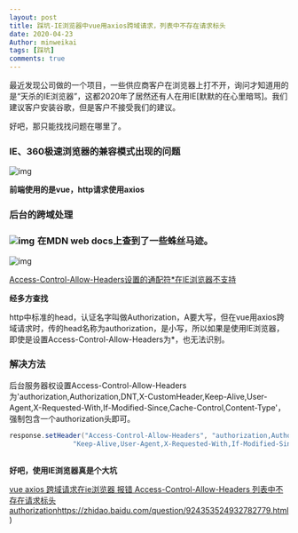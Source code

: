 ```yaml
---
layout: post
title: 踩坑-IE浏览器中vue用axios跨域请求，列表中不存在请求标头
date: 2020-04-23
Author: minweikai
tags: [踩坑]
comments: true
---
```


最近发现公司做的一个项目，一些供应商客户在浏览器上打不开，询问才知道用的是“天杀的IE浏览器”，这都2020年了居然还有人在用IE[默默的在心里暗骂]。我们建议客户安装谷歌，但是客户不接受我们的建议。

好吧，那只能找找问题在哪里了。

### IE、360极速浏览器的兼容模式出现的问题

![img](https://img-blog.csdnimg.cn/2020042310403035.png)![点击并拖拽以移动](data:image/gif;base64,R0lGODlhAQABAPABAP///wAAACH5BAEKAAAALAAAAAABAAEAAAICRAEAOw==)

**前端使用的是vue，http请求使用axios**

### 后台的跨域处理

### ![img](https://img-blog.csdnimg.cn/20200423104550849.png?x-oss-process=image/watermark,type_ZmFuZ3poZW5naGVpdGk,shadow_10,text_aHR0cHM6Ly9ibG9nLmNzZG4ubmV0L3dlaXhpbl80MTE4Nzg3Ng==,size_16,color_FFFFFF,t_70)![点击并拖拽以移动](data:image/gif;base64,R0lGODlhAQABAPABAP///wAAACH5BAEKAAAALAAAAAABAAEAAAICRAEAOw==) 在MDN web docs上查到了一些蛛丝马迹。

![img](https://img-blog.csdnimg.cn/20200423105313617.png?x-oss-process=image/watermark,type_ZmFuZ3poZW5naGVpdGk,shadow_10,text_aHR0cHM6Ly9ibG9nLmNzZG4ubmV0L3dlaXhpbl80MTE4Nzg3Ng==,size_16,color_FFFFFF,t_70)![点击并拖拽以移动](data:image/gif;base64,R0lGODlhAQABAPABAP///wAAACH5BAEKAAAALAAAAAABAAEAAAICRAEAOw==)

[Access-Control-Allow-Headers设置的通配符*在IE浏览器不支持](https://developer.mozilla.org/en-US/docs/Web/HTTP/Headers/Access-Control-Allow-Headers)

**经多方查找**

http中标准的head，认证名字叫做Authorization，A要大写，但在vue用axios跨域请求时，传的head名称为authorization，是小写，所以如果是使用IE浏览器，即使是设置Access-Control-Allow-Headers为*，也无法识别。

### **解决方法**

后台服务器权设置Access-Control-Allow-Headers为'authorization,Authorization,DNT,X-CustomHeader,Keep-Alive,User-Agent,X-Requested-With,If-Modified-Since,Cache-Control,Content-Type'，强制包含一个authorization头即可。

```java
response.setHeader("Access-Control-Allow-Headers", "authorization,Authorization,DNT,X-CustomHeader," +
				"Keep-Alive,User-Agent,X-Requested-With,If-Modified-Since,Cache-Control,Content-Type");
```

![点击并拖拽以移动](data:image/gif;base64,R0lGODlhAQABAPABAP///wAAACH5BAEKAAAALAAAAAABAAEAAAICRAEAOw==)

**好吧，使用IE浏览器真是个大坑**

[vue axios 跨域请求在ie浏览器 报错 Access-Control-Allow-Headers 列表中不存在请求标头 authorization](https://zhidao.baidu.com/question/924353524932782779.html)https://zhidao.baidu.com/question/924353524932782779.html)